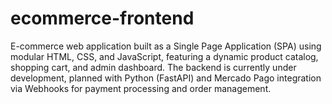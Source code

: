 # ecommerce-frontend
E-commerce web application built as a Single Page Application (SPA) using modular HTML, CSS, and JavaScript, featuring a dynamic product catalog, shopping cart, and admin dashboard. The backend is currently under development, planned with Python (FastAPI) and Mercado Pago integration via Webhooks for payment processing and order management.
